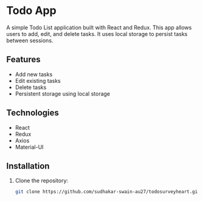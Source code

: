 # Todo App

A simple Todo List application built with React and Redux. This app allows users to add, edit, and delete tasks. It uses local storage to persist tasks between sessions.

## Features

- Add new tasks
- Edit existing tasks
- Delete tasks
- Persistent storage using local storage

## Technologies

- React
- Redux
- Axios
- Material-UI

## Installation

1. Clone the repository:
   ```bash
   git clone https://github.com/sudhakar-swain-au27/todosurveyheart.git
